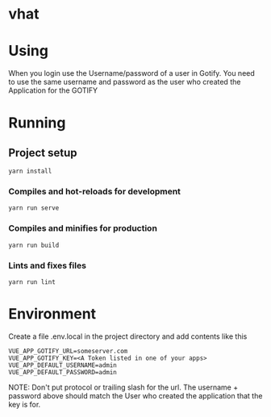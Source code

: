 # vhat

# Using

When you login use the Username/password of a user in Gotify. You need to use the same username and password as the user who created the Application for the GOTIFY 
# Running
## Project setup
```
yarn install
```

### Compiles and hot-reloads for development
```
yarn run serve
```

### Compiles and minifies for production
```
yarn run build
```

### Lints and fixes files
```
yarn run lint
```

# Environment

Create a file .env.local in the project directory and add contents like this
```text
VUE_APP_GOTIFY_URL=someserver.com
VUE_APP_GOTIFY_KEY=<A Token listed in one of your apps>
VUE_APP_DEFAULT_USERNAME=admin
VUE_APP_DEFAULT_PASSWORD=admin
```
NOTE: Don't put protocol or trailing slash for the url.
The username + password above should match the User who created the application that the key is for.


